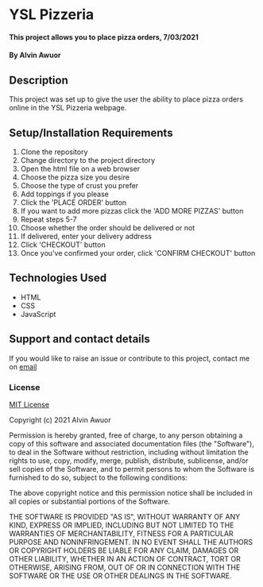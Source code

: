 # YSL Pizzeria

#### This project allows you to place pizza orders, 7/03/2021

#### By Alvin Awuor

## Description

This project was set up to give the user the ability to place pizza orders online in the YSL Pizzeria webpage.

## Setup/Installation Requirements

1. Clone the repository
2. Change directory to the project directory
3. Open the html file on a web browser
4. Choose the pizza size you desire
5. Choose the type of crust you prefer
6. Add toppings if you please
7. Click the 'PLACE ORDER' button
8. If you want to add more pizzas click the 'ADD MORE PIZZAS' button
9. Repeat steps 5-7
10. Choose whether the order should be delivered or not
11. If delivered, enter your delivery address
12. Click 'CHECKOUT' button
13. Once you've confirmed your order, click 'CONFIRM CHECKOUT' button

## Technologies Used

* HTML
* CSS
* JavaScript

## Support and contact details

If you would like to raise an issue or contribute to this project, contact me on [email](mailto:alvinawuor8@gmail.com)

### License

[MIT License](https://choosealicense.com/licenses/mit/)

Copyright (c) 2021 Alvin Awuor

Permission is hereby granted, free of charge, to any person obtaining a copy
of this software and associated documentation files (the "Software"), to deal
in the Software without restriction, including without limitation the rights
to use, copy, modify, merge, publish, distribute, sublicense, and/or sell
copies of the Software, and to permit persons to whom the Software is
furnished to do so, subject to the following conditions:

The above copyright notice and this permission notice shall be included in all
copies or substantial portions of the Software.

THE SOFTWARE IS PROVIDED "AS IS", WITHOUT WARRANTY OF ANY KIND, EXPRESS OR
IMPLIED, INCLUDING BUT NOT LIMITED TO THE WARRANTIES OF MERCHANTABILITY,
FITNESS FOR A PARTICULAR PURPOSE AND NONINFRINGEMENT. IN NO EVENT SHALL THE
AUTHORS OR COPYRIGHT HOLDERS BE LIABLE FOR ANY CLAIM, DAMAGES OR OTHER
LIABILITY, WHETHER IN AN ACTION OF CONTRACT, TORT OR OTHERWISE, ARISING FROM,
OUT OF OR IN CONNECTION WITH THE SOFTWARE OR THE USE OR OTHER DEALINGS IN THE
SOFTWARE.